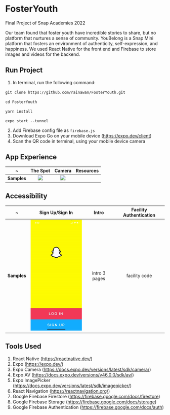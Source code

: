 # FosterYouth
Final Project of Snap Academies 2022

Our team found that foster youth have incredible stories to share, but no platform that nurtures a sense of community. YouBelong is a Snap Mini platform that fosters an environment of authenticity, self-expression, and happiness. We used React Native for the front end and Firebase to store images and videos for the backend.

## Run Project

1. In terminal, run the following command:
  ```
  git clone https://github.com/rainawan/FosterYouth.git
  ```
  ```
  cd FosterYouth
  ```
  ```
  yarn install
  ```
  ```
  expo start --tunnel
  ```
2. Add Firebase config file as `firebase.js`
3. Download Expo Go on your mobile device (https://expo.dev/client)
4. Scan the QR code in terminal, using your mobile device camera


## App Experience

~ | The Spot | Camera | Resources
:-------------------------:|:-------------------------:|:-------------------------:|:-------------------------:
**Samples** | <img src="https://github.com/sonyakim-dev/git-practice/blob/main/foster-youth-thespot-small.gif?raw=true" width="180"/> | <img src="https://github.com/sonyakim-dev/git-practice/blob/main/sonya-small.gif?raw=true" width="180"/> | 

## Accessibility

~ | Sign Up/Sign In | Intro | Facility Authentication
:-------------------------:|:-------------------------:|:-------------------------:|:-------------------------:
**Samples** | <img src="https://github.com/sonyakim-dev/git-practice/blob/main/foster-youth-login.gif?raw=true" width="180"/> | intro 3 pages | facility code

## Tools Used

1. React Native (https://reactnative.dev/)
2. Expo (https://expo.dev/)
3. Expo Camera (https://docs.expo.dev/versions/latest/sdk/camera/)
4. Expo AV (https://docs.expo.dev/versions/v46.0.0/sdk/av/)
5. Expo ImagePicker (https://docs.expo.dev/versions/latest/sdk/imagepicker/)
6. React Navigation (https://reactnavigation.org/)
7. Google Firebase Firestore (https://firebase.google.com/docs/firestore)
8. Google Firebase Storage (https://firebase.google.com/docs/storage)
9. Google Firebase Authentication (https://firebase.google.com/docs/auth)
